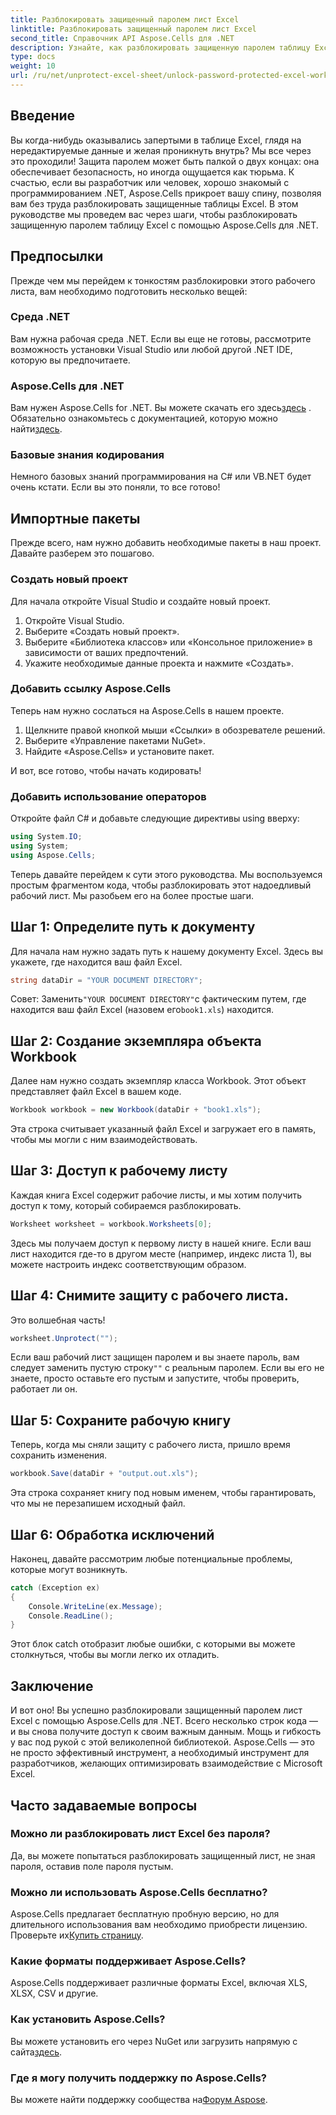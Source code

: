 ```yaml
---
title: Разблокировать защищенный паролем лист Excel
linktitle: Разблокировать защищенный паролем лист Excel
second_title: Справочник API Aspose.Cells для .NET
description: Узнайте, как разблокировать защищенную паролем таблицу Excel с помощью Aspose.Cells для .NET. Пошаговое руководство на C#.
type: docs
weight: 10
url: /ru/net/unprotect-excel-sheet/unlock-password-protected-excel-worksheet/
---
```

## Введение

Вы когда-нибудь оказывались запертыми в таблице Excel, глядя на нередактируемые данные и желая проникнуть внутрь? Мы все через это проходили! Защита паролем может быть палкой о двух концах: она обеспечивает безопасность, но иногда ощущается как тюрьма. К счастью, если вы разработчик или человек, хорошо знакомый с программированием .NET, Aspose.Cells прикроет вашу спину, позволяя вам без труда разблокировать защищенные таблицы Excel. В этом руководстве мы проведем вас через шаги, чтобы разблокировать защищенную паролем таблицу Excel с помощью Aspose.Cells для .NET. 

## Предпосылки

Прежде чем мы перейдем к тонкостям разблокировки этого рабочего листа, вам необходимо подготовить несколько вещей:

### Среда .NET

Вам нужна рабочая среда .NET. Если вы еще не готовы, рассмотрите возможность установки Visual Studio или любой другой .NET IDE, которую вы предпочитаете. 

### Aspose.Cells для .NET

 Вам нужен Aspose.Cells for .NET. Вы можете скачать его здесь[здесь](https://releases.aspose.com/cells/net/) . Обязательно ознакомьтесь с документацией, которую можно найти[здесь](https://reference.aspose.com/cells/net/).

### Базовые знания кодирования

Немного базовых знаний программирования на C# или VB.NET будет очень кстати. Если вы это поняли, то все готово!

## Импортные пакеты

Прежде всего, нам нужно добавить необходимые пакеты в наш проект. Давайте разберем это пошагово.

### Создать новый проект

Для начала откройте Visual Studio и создайте новый проект. 

1. Откройте Visual Studio. 
2. Выберите «Создать новый проект».
3. Выберите «Библиотека классов» или «Консольное приложение» в зависимости от ваших предпочтений.
4. Укажите необходимые данные проекта и нажмите «Создать».

### Добавить ссылку Aspose.Cells

Теперь нам нужно сослаться на Aspose.Cells в нашем проекте.

1. Щелкните правой кнопкой мыши «Ссылки» в обозревателе решений.
2. Выберите «Управление пакетами NuGet».
3. Найдите «Aspose.Cells» и установите пакет.

И вот, все готово, чтобы начать кодировать!

### Добавить использование операторов

Откройте файл C# и добавьте следующие директивы using вверху:

```csharp
using System.IO;
using System;
using Aspose.Cells;
```

Теперь давайте перейдем к сути этого руководства. Мы воспользуемся простым фрагментом кода, чтобы разблокировать этот надоедливый рабочий лист. Мы разобьем его на более простые шаги.

## Шаг 1: Определите путь к документу

Для начала нам нужно задать путь к нашему документу Excel. Здесь вы укажете, где находится ваш файл Excel. 

```csharp
string dataDir = "YOUR DOCUMENT DIRECTORY";
```

 Совет: Заменить`"YOUR DOCUMENT DIRECTORY"`с фактическим путем, где находится ваш файл Excel (назовем его`book1.xls`) находится. 

## Шаг 2: Создание экземпляра объекта Workbook

Далее нам нужно создать экземпляр класса Workbook. Этот объект представляет файл Excel в вашем коде.

```csharp
Workbook workbook = new Workbook(dataDir + "book1.xls");
```

Эта строка считывает указанный файл Excel и загружает его в память, чтобы мы могли с ним взаимодействовать.

## Шаг 3: Доступ к рабочему листу

Каждая книга Excel содержит рабочие листы, и мы хотим получить доступ к тому, который собираемся разблокировать. 

```csharp
Worksheet worksheet = workbook.Worksheets[0];
```

Здесь мы получаем доступ к первому листу в нашей книге. Если ваш лист находится где-то в другом месте (например, индекс листа 1), вы можете настроить индекс соответствующим образом.

## Шаг 4: Снимите защиту с рабочего листа.

Это волшебная часть! 

```csharp
worksheet.Unprotect("");
```

 Если ваш рабочий лист защищен паролем и вы знаете пароль, вам следует заменить пустую строку`""` с реальным паролем. Если вы его не знаете, просто оставьте его пустым и запустите, чтобы проверить, работает ли он.

## Шаг 5: Сохраните рабочую книгу

Теперь, когда мы сняли защиту с рабочего листа, пришло время сохранить изменения. 

```csharp
workbook.Save(dataDir + "output.out.xls");
```

Эта строка сохраняет книгу под новым именем, чтобы гарантировать, что мы не перезапишем исходный файл. 

## Шаг 6: Обработка исключений

Наконец, давайте рассмотрим любые потенциальные проблемы, которые могут возникнуть. 

```csharp
catch (Exception ex)
{
    Console.WriteLine(ex.Message);
    Console.ReadLine();
}
```

Этот блок catch отобразит любые ошибки, с которыми вы можете столкнуться, чтобы вы могли легко их отладить. 

## Заключение

И вот оно! Вы успешно разблокировали защищенный паролем лист Excel с помощью Aspose.Cells для .NET. Всего несколько строк кода — и вы снова получите доступ к своим важным данным. Мощь и гибкость у вас под рукой с этой великолепной библиотекой. Aspose.Cells — это не просто эффективный инструмент, а необходимый инструмент для разработчиков, желающих оптимизировать взаимодействие с Microsoft Excel.

## Часто задаваемые вопросы

### Можно ли разблокировать лист Excel без пароля?  
Да, вы можете попытаться разблокировать защищенный лист, не зная пароля, оставив поле пароля пустым.

### Можно ли использовать Aspose.Cells бесплатно?  
 Aspose.Cells предлагает бесплатную пробную версию, но для длительного использования вам необходимо приобрести лицензию. Проверьте их[Купить страницу](https://purchase.aspose.com/buy).

### Какие форматы поддерживает Aspose.Cells?  
Aspose.Cells поддерживает различные форматы Excel, включая XLS, XLSX, CSV и другие.

### Как установить Aspose.Cells?  
 Вы можете установить его через NuGet или загрузить напрямую с сайта[здесь](https://releases.aspose.com/cells/net/).

### Где я могу получить поддержку по Aspose.Cells?  
 Вы можете найти поддержку сообщества на[Форум Aspose](https://forum.aspose.com/c/cells/9).